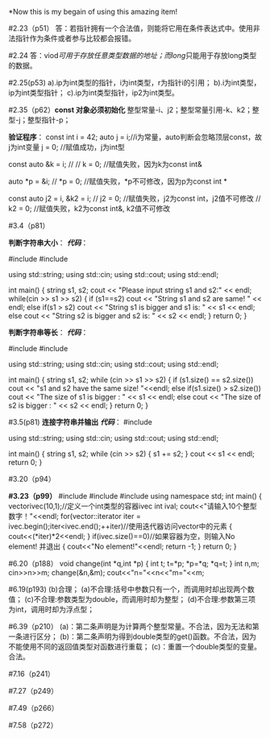 *Now this is my begain of using this amazing item!

#2.23（p51）
答：若指针拥有一个合法值，则能将它用在条件表达式中。使用非法指针作为条件或者参与比较都会报错。

#2.24
答：viod*可用于存放任意类型数据的地址；而long*只能用于存放long类型的数据。

#2.25(p53)
a).ip为int类型的指针，i为int类型，r为指针i的引用；
b).i为int类型，ip为int类型指针；
c).ip为int类型指针，ip2为int类型。

#2.35（p62）**const 对象必须初始化**
整型常量-i、j2；整型常量引用-k、k2；整型-j；整型指针-p；

**验证程序**：
const int i = 42;
auto j = i;//i为常量，auto判断会忽略顶层const，故j为int变量
j = 0; //赋值成功，j为int型

const auto &k = i; // 
// k = 0; //赋值失败，因为k为const int&

auto *p = &i;
// *p = 0; //赋值失败，*p不可修改，因为p为const int *

const auto j2 = i, &k2 = i; 
// j2 = 0; //赋值失败，j2为const int，j2值不可修改
// k2 = 0; //赋值失败，k2为const int&, k2值不可修改

#3.4（p81）

**判断字符串大小**：
***代码***：

#include <iostream>
#include <string>

using std::string;
using std::cin;
using std::cout;
using std::endl;

int main()
{
    string s1, s2;
    cout << "Please input string s1 and s2:" << endl;
    while(cin >> s1 >> s2)
    {
    if (s1==s2)
      cout << "String s1 and s2 are same! " << endl;
    else if(s1 > s2)
      cout << "String s1 is bigger and s1 is: " << s1 << endl;
    else 
      cout << "String s2 is bigger and s2 is: " << s2 << endl;
    }
    return 0;
 }
 
 
**判断字符串等长**：
***代码***：

#include <iostream>
#include <string>

using std::string;
using std::cin;
using std::cout;
using std::endl;

int main()
{
    string s1, s2;
    while (cin >> s1 >> s2)
    {
        if (s1.size() == s2.size())
        cout << "s1 and s2 have the same size! "<<endl;
        else if(s1.size() > s2.size())
        cout << "The size of s1 is bigger : " << s1 << endl;
        else 
        cout << "The size of s2 is bigger : " << s2 << endl;
    }
    return 0;
}

#3.5(p81)
**连接字符串并输出**
***代码***：
#include <iostream>

using std::string;
using std::cin;
using std::cout;
using std::endl;

int main()
{
    string s1, s2;
    while (cin >> s2)
    {
        s1 += s2;
    }
    cout << s1 << endl;
    return 0;
}

#3.20（p94）


**#3.23（p99）**
#include <iostream>
#include <vector>
#include<cctype>
using namespace std;
int main()
{
	vector<int>ivec(10,1);//定义一个int类型的容器ivec
	int ival;
	cout<<"请输入10个整型数字！"<<endl;
	for(vector<int>::iterator iter = ivec.begin();iter<ivec.end();++iter)//使用迭代器访问vector中的元素
	{
	   cout<<(*iter)*2<<endl;
	}
	   if(ivec.size()==0)//如果容器为空，则输入No element! 并退出
	{
	   cout<<"No element!"<<endl;
	   return -1;
	}
	return 0;
}


#6.20（p188）
void change(int *q,int *p)
{
  int t;
  t=*p;
  *p=*q;
  *q=t;
}
int n,m;
cin>>n>>m;
change(&n,&m);
cout<<"n="<<n<<"m="<<m;

#6.19(p193)
(b)合理；
(a)不合理:括号中参数只有一个，而调用时却出现两个数值；
(c)不合理:参数类型为double，而调用时却为整型；
(d)不合理:参数第三项为int，调用时却为浮点型；

#6.39（p210）
(a)：第二条声明是为计算两个整型常量。不合法，因为无法和第一条进行区分；
(b)：第二条声明为得到double类型的get()函数。不合法，因为不能使用不同的返回值类型对函数进行重载；
(c)：重置一个double类型的变量。合法。

#7.16（p241）


#7.27（p249）

#7.49（p266）

#7.58（p272）










                               
                            

